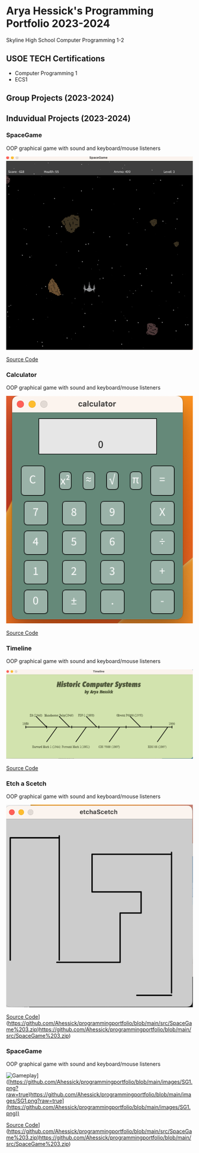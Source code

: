 # Arya Hessick's Programming Portfolio 2023-2024
Skyline High School Computer Programming 1-2

## USOE TECH Certifications
* Computer Programming 1
* ECS1

  
## Group Projects (2023-2024)


## Induvidual Projects (2023-2024)


### SpaceGame
OOP graphical game with sound and keyboard/mouse listeners

![Gameplay](https://github.com/Ahessick/programmingportfolio/blob/main/images/SG1.png?raw=true)


[Source Code](https://github.com/Ahessick/programmingportfolio/blob/main/src/SpaceGame%203.zip)


### Calculator
OOP graphical game with sound and keyboard/mouse listeners

![Gameplay](https://github.com/Ahessick/programmingportfolio/blob/main/images/CALCULATOR.png?raw=true)


[Source Code](https://github.com/Ahessick/programmingportfolio/blob/main/src/calculator%204.zip)


### Timeline
OOP graphical game with sound and keyboard/mouse listeners

![Gameplay](https://github.com/Ahessick/programmingportfolio/blob/main/images/TIMELINE.png?raw=true)


[Source Code](https://github.com/Ahessick/programmingportfolio/blob/main/src/Timeline%202.zip)

### Etch a Scetch
OOP graphical game with sound and keyboard/mouse listeners

![Gameplay](https://github.com/Ahessick/programmingportfolio/blob/main/images/ETCH.png?raw=true)


[Source Code]([)](https://github.com/Ahessick/programmingportfolio/blob/main/src/SpaceGame%203.zip)https://github.com/Ahessick/programmingportfolio/blob/main/src/SpaceGame%203.zip)
### SpaceGame
OOP graphical game with sound and keyboard/mouse listeners

![Gameplay]([)]([https://github.com/Ahessick/programmingportfolio/blob/main/images/SG1.png?raw=true)https://github.com/Ahessick/programmingportfolio/blob/main/images/SG1.png?raw=true](https://github.com/Ahessick/programmingportfolio/blob/main/images/SG1.png))


[Source Code]([)](https://github.com/Ahessick/programmingportfolio/blob/main/src/SpaceGame%203.zip)https://github.com/Ahessick/programmingportfolio/blob/main/src/SpaceGame%203.zip)

